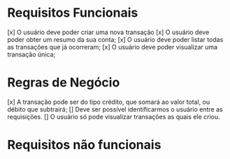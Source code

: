 # Requisitos Funcionais

[x] O usuário deve poder criar uma nova transação
[x] O usuário deve poder obter um resumo da sua conta;
[x] O usuário deve poder listar todas as transações que já ocorreram;
[x] O usuário deve poder visualizar uma transação única;

# Regras de Negócio

[x] A transação pode ser do tipo crédito, que somará ao valor total, ou débito que subtrairá;
[] Deve ser possível identificarmos o usuário entre as requisições.
[] O usuário só pode visualizar transações as quais ele criou.

# Requisitos não funcionais
